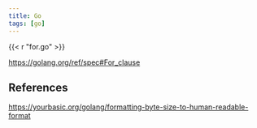 ```yaml
---
title: Go
tags: [go]
---
```


{{< r "for.go" >}}

<https://golang.org/ref/spec#For_clause>

## References

<https://yourbasic.org/golang/formatting-byte-size-to-human-readable-format>

